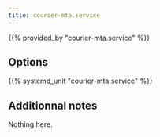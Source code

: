 ```yaml
---
title: courier-mta.service
---
```


{{% provided_by "courier-mta.service" %}}

## Options

{{% systemd_unit "courier-mta.service" %}}

## Additionnal notes

Nothing here.